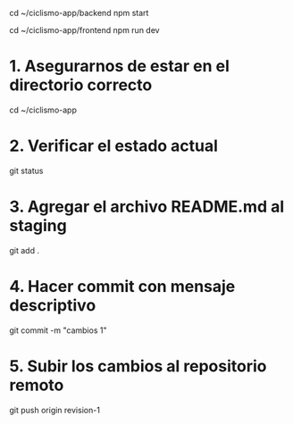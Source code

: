  cd ~/ciclismo-app/backend
 npm start

cd ~/ciclismo-app/frontend
npm run dev

# 1. Asegurarnos de estar en el directorio correcto
cd ~/ciclismo-app

# 2. Verificar el estado actual
git status

# 3. Agregar el archivo README.md al staging
git add .

# 4. Hacer commit con mensaje descriptivo
git commit -m "cambios 1"


# 5. Subir los cambios al repositorio remoto
git push origin revision-1